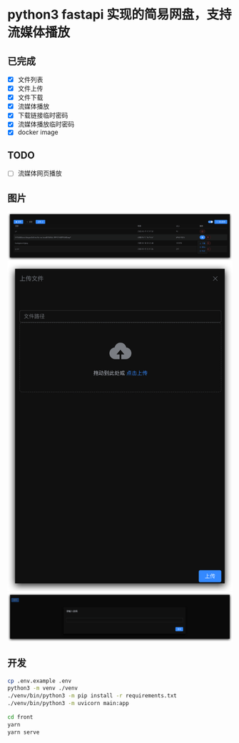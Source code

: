 # python3 fastapi 实现的简易网盘，支持流媒体播放

## 已完成

- [x] 文件列表
- [x] 文件上传
- [x] 文件下载
- [x] 流媒体播放
- [x] 下载链接临时密码
- [x] 流媒体播放临时密码
- [x] docker image

## TODO

- [ ] 流媒体网页播放

## 图片

![home](readme_assets/home.png)
![upload](readme_assets/upload.png)
![login](readme_assets/login.png)

## 开发

```bash
cp .env.example .env
python3 -m venv ./venv
./venv/bin/python3 -m pip install -r requirements.txt
./venv/bin/python3 -m uvicorn main:app
```

```bash
cd front
yarn
yarn serve
```
